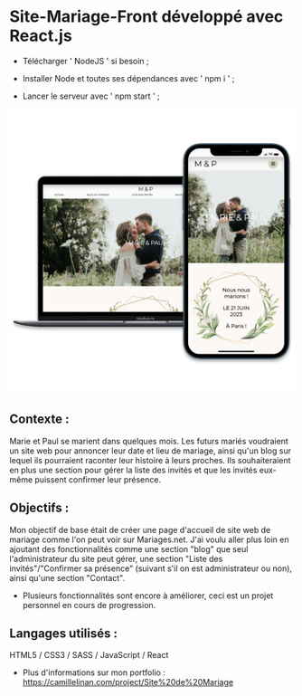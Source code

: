 # Site-Mariage-Front développé avec React.js

+ Télécharger ' NodeJS ' si besoin ;

+ Installer Node et toutes ses dépendances avec ' npm i ' ;

+ Lancer le serveur avec ' npm start ' ;

![Alt text](/weddingSiteCover.webp?raw=true "Cover Site de Mariage - Linan Camille")

## Contexte :
Marie et Paul se marient dans quelques mois. Les futurs mariés voudraient un site web pour annoncer leur date et lieu de mariage, ainsi qu'un blog sur lequel ils pourraient raconter leur histoire à leurs proches.
Ils souhaiteraient en plus une section pour gérer la liste des invités et que les invités eux-même puissent confirmer leur présence.

## Objectifs :
Mon objectif de base était de créer une page d'accueil de site web de mariage comme l'on peut voir sur Mariages.net.
J'ai voulu aller plus loin en ajoutant des fonctionnalités comme une section "blog" que seul l'administrateur du site peut gérer, une section "Liste des invités"/"Confirmer sa présence" (suivant s'il on est administrateur ou non), ainsi qu'une section "Contact".

+ Plusieurs fonctionnalités sont encore à améliorer, ceci est un projet personnel en cours de progression.

## Langages utilisés :
HTML5 / CSS3 / SASS / JavaScript / React

+ Plus d'informations sur mon portfolio : https://camillelinan.com/project/Site%20de%20Mariage

